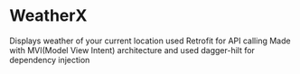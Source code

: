 # WeatherX
Displays weather of your current location
used Retrofit for API calling
Made with MVI(Model View Intent) architecture and used dagger-hilt for dependency injection
